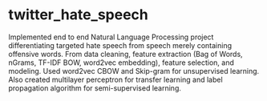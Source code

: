 # twitter_hate_speech

Implemented end to end Natural Language Processing project differentiating targeted hate speech from speech merely containing offensive words. From data cleaning, feature extraction (Bag of Words, nGrams, TF-IDF BOW, word2vec embedding), feature selection, and modeling. Used word2vec CBOW and Skip-gram for unsupervised learning. Also created multilayer perceptron for transfer learning and label propagation algorithm for semi-supervised learning.
